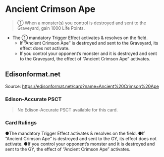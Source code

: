 # Ancient Crimson Ape

> ① When a monster(s) you control is destroyed and sent to the Graveyard, gain 1000 Life Points.

*   The ① mandatory Trigger Effect activates & resolves on the field.
    *   If “Ancient Crimson Ape” is destroyed and sent to the Graveyard, its effect does not activate.
    *   If you control your opponent’s monster and it is destroyed and sent to the Graveyard, the effect of “Ancient Crimson Ape” activates.

## Edisonformat.net

Source: https://edisonformat.net/card?name=Ancient%20Crimson%20Ape

### Edison-Accurate PSCT

> No Edison-Accurate PSCT available for this card.

### Card Rulings

●The mandatory Trigger Effect activates & resolves on the field.
●If “Ancient Crimson Ape” is destroyed and sent to the GY, its effect does not activate.
●If you control your opponent’s monster and it is destroyed and sent to the GY, the effect of “Ancient Crimson Ape” activates.
            